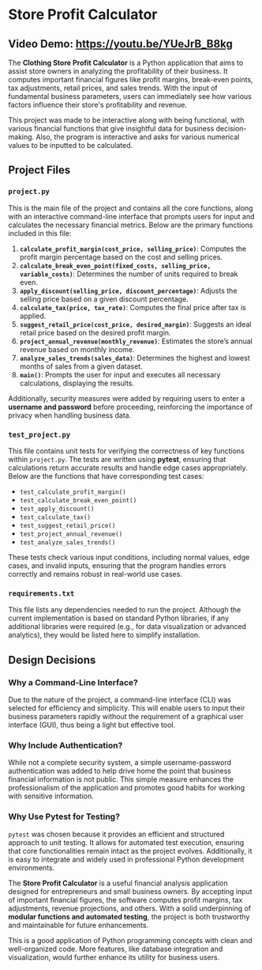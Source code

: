 # Store Profit Calculator
## Video Demo: https://youtu.be/YUeJrB_B8kg
The **Clothing Store Profit Calculator** is a Python application that aims to assist store owners in analyzing the profitability of their business. It computes important financial figures like profit margins, break-even points, tax adjustments, retail prices, and sales trends. With the input of fundamental business parameters, users can immediately see how various factors influence their store's profitability and revenue.

This project was made to be interactive along with being functional, with various financial functions that give insightful data for business decision-making. Also, the program is interactive and asks for various numerical values to be inputted to be calculated.

## Project Files

### `project.py`
This is the main file of the project and contains all the core functions, along with an interactive command-line interface that prompts users for input and calculates the necessary financial metrics. Below are the primary functions included in this file:

1. **`calculate_profit_margin(cost_price, selling_price)`**: Computes the profit margin percentage based on the cost and selling prices.
2. **`calculate_break_even_point(fixed_costs, selling_price, variable_costs)`**: Determines the number of units required to break even.
3. **`apply_discount(selling_price, discount_percentage)`**: Adjusts the selling price based on a given discount percentage.
4. **`calculate_tax(price, tax_rate)`**: Computes the final price after tax is applied.
5. **`suggest_retail_price(cost_price, desired_margin)`**: Suggests an ideal retail price based on the desired profit margin.
6. **`project_annual_revenue(monthly_revenue)`**: Estimates the store’s annual revenue based on monthly income.
7. **`analyze_sales_trends(sales_data)`**: Determines the highest and lowest months of sales from a given dataset.
8. **`main()`**: Prompts the user for input and executes all necessary calculations, displaying the results.

Additionally, security measures were added by requiring users to enter a **username and password** before proceeding, reinforcing the importance of privacy when handling business data.

### `test_project.py`
This file contains unit tests for verifying the correctness of key functions within `project.py`. The tests are written using **pytest**, ensuring that calculations return accurate results and handle edge cases appropriately. Below are the functions that have corresponding test cases:

- `test_calculate_profit_margin()`
- `test_calculate_break_even_point()`
- `test_apply_discount()`
- `test_calculate_tax()`
- `test_suggest_retail_price()`
- `test_project_annual_revenue()`
- `test_analyze_sales_trends()`

These tests check various input conditions, including normal values, edge cases, and invalid inputs, ensuring that the program handles errors correctly and remains robust in real-world use cases.

### `requirements.txt`
This file lists any dependencies needed to run the project. Although the current implementation is based on standard Python libraries, if any additional libraries were required (e.g., for data visualization or advanced analytics), they would be listed here to simplify installation.

## Design Decisions

### Why a Command-Line Interface?
Due to the nature of the project, a command-line interface (CLI) was selected for efficiency and simplicity. This will enable users to input their business parameters rapidly without the requirement of a graphical user interface (GUI), thus being a light but effective tool.

### Why Include Authentication?
While not a complete security system, a simple username-password authentication was added to help drive home the point that business financial information is not public. This simple measure enhances the professionalism of the application and promotes good habits for working with sensitive information.

### Why Use Pytest for Testing?
`pytest` was chosen because it provides an efficient and structured approach to unit testing. It allows for automated test execution, ensuring that core functionalities remain intact as the project evolves. Additionally, it is easy to integrate and widely used in professional Python development environments.



The **Store Profit Calculator** is a useful financial analysis application designed for entrepreneurs and small business owners. By accepting input of important financial figures, the software computes profit margins, tax adjustments, revenue projections, and others. With a solid underpinning of **modular functions and automated testing**, the project is both trustworthy and maintainable for future enhancements.

This is a good application of Python programming concepts with clean and well-organized code. More features, like database integration and visualization, would further enhance its utility for business users.

